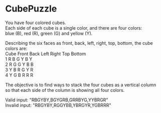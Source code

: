 # CubePuzzle

You have four colored cubes.<br>
Each side of each cube is a single color, and there are four colors:<br>
blue (B), red (R), green (G) and yellow (Y).<br>

Describing the six faces as front, back,
left, right, top, bottom, the cube colors are:<br>
Cube Front Back Left Right Top Bottom<br>
1     R     B    G     Y     B    Y<br>
2     R     G    G     Y     B    B<br>
3     Y     B    R     G     Y    R<br>
4     Y     G    B     R     R    R<br>


The objective is to find ways to stack the four cubes as a vertical column<br>
so that each side of the column is showing all four colors.<br>

Valid input: "RBGYBY,BGYGRB,GRRBYG,YYBRGR"<br>
Invalid input: "RBGYBY,RGGYBB,YBRGYR,YGBRRR"

